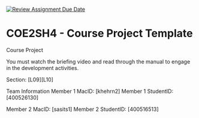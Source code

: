 [![Review Assignment Due Date](https://classroom.github.com/assets/deadline-readme-button-22041afd0340ce965d47ae6ef1cefeee28c7c493a6346c4f15d667ab976d596c.svg)](https://classroom.github.com/a/mLqiHWLE)

# COE2SH4 - Course Project Template

Course Project

You must watch the briefing video and read through the manual to engage in the development activities.

Section: [L09][L10]

Team Information
Member 1 MacID: [khehrn2]
Member 1 StudentID: [400526130]

Member 2 MacID: [sasits1]
Member 2 StudentID: [400516513]
